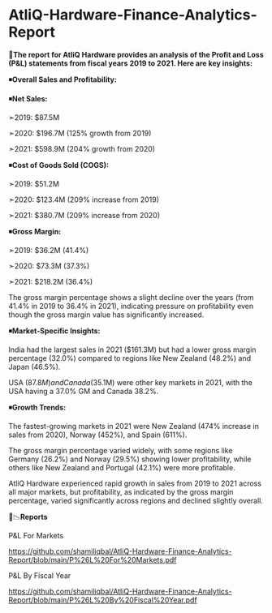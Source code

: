 # AtliQ-Hardware-Finance-Analytics-Report

📝**The report for AtliQ Hardware provides an analysis of the Profit and Loss (P&L) statements from fiscal years 2019 to 2021. Here are key insights:**

◾**Overall Sales and Profitability:**

◾**Net Sales:**

➣2019: $87.5M

➣2020: $196.7M (125% growth from 2019)

➣2021: $598.9M (204% growth from 2020)

◾**Cost of Goods Sold (COGS):**

➣2019: $51.2M

➣2020: $123.4M (209% increase from 2019)

➣2021: $380.7M (209% increase from 2020)

◾**Gross Margin:**

➣2019: $36.2M (41.4%)

➣2020: $73.3M (37.3%)

➣2021: $218.2M (36.4%)

The gross margin percentage shows a slight decline over the years (from 41.4% in 2019 to 36.4% in 2021), indicating pressure on profitability even though the gross margin value has significantly increased.

◾**Market-Specific Insights:**

India had the largest sales in 2021 ($161.3M) but had a lower gross margin percentage (32.0%) compared to regions like New Zealand (48.2%) and Japan (46.5%).

USA ($87.8M) and Canada ($35.1M) were other key markets in 2021, with the USA having a 37.0% GM and Canada 38.2%.

◾**Growth Trends:**

The fastest-growing markets in 2021 were New Zealand (474% increase in sales from 2020), Norway (452%), and Spain (611%).

The gross margin percentage varied widely, with some regions like Germany (26.2%) and Norway (29.5%) showing lower profitability, while others like New Zealand and Portugal (42.1%) were more profitable.

AtliQ Hardware experienced rapid growth in sales from 2019 to 2021 across all major markets, but profitability, as indicated by the gross margin percentage, varied significantly across regions and declined slightly overall.

📑📉**Reports**

P&L For Markets

https://github.com/shamiliqbal/AtliQ-Hardware-Finance-Analytics-Report/blob/main/P%26L%20For%20Markets.pdf

P&L By Fiscal Year

https://github.com/shamiliqbal/AtliQ-Hardware-Finance-Analytics-Report/blob/main/P%26L%20By%20Fiscal%20Year.pdf





